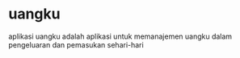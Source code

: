 # uangku
aplikasi uangku adalah aplikasi untuk memanajemen uangku dalam pengeluaran dan pemasukan sehari-hari
